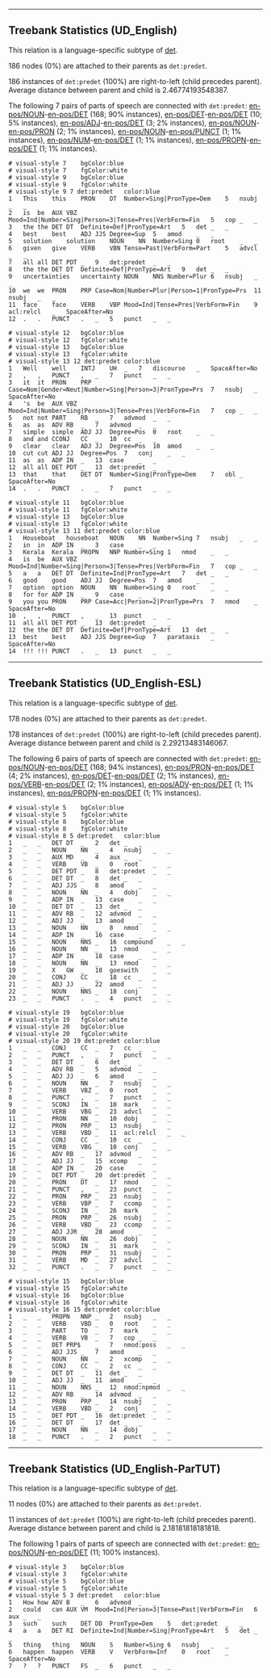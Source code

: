 

--------------------------------------------------------------------------------

## Treebank Statistics (UD_English)

This relation is a language-specific subtype of [det]().

186 nodes (0%) are attached to their parents as `det:predet`.

186 instances of `det:predet` (100%) are right-to-left (child precedes parent).
Average distance between parent and child is 2.46774193548387.

The following 7 pairs of parts of speech are connected with `det:predet`: [en-pos/NOUN]()-[en-pos/DET]() (168; 90% instances), [en-pos/DET]()-[en-pos/DET]() (10; 5% instances), [en-pos/ADJ]()-[en-pos/DET]() (3; 2% instances), [en-pos/NOUN]()-[en-pos/PRON]() (2; 1% instances), [en-pos/NOUN]()-[en-pos/PUNCT]() (1; 1% instances), [en-pos/NUM]()-[en-pos/DET]() (1; 1% instances), [en-pos/PROPN]()-[en-pos/DET]() (1; 1% instances).


~~~ conllu
# visual-style 7	bgColor:blue
# visual-style 7	fgColor:white
# visual-style 9	bgColor:blue
# visual-style 9	fgColor:white
# visual-style 9 7 det:predet	color:blue
1	This	this	PRON	DT	Number=Sing|PronType=Dem	5	nsubj	_	_
2	is	be	AUX	VBZ	Mood=Ind|Number=Sing|Person=3|Tense=Pres|VerbForm=Fin	5	cop	_	_
3	the	the	DET	DT	Definite=Def|PronType=Art	5	det	_	_
4	best	best	ADJ	JJS	Degree=Sup	5	amod	_	_
5	solution	solution	NOUN	NN	Number=Sing	0	root	_	_
6	given	give	VERB	VBN	Tense=Past|VerbForm=Part	5	advcl	_	_
7	all	all	DET	PDT	_	9	det:predet	_	_
8	the	the	DET	DT	Definite=Def|PronType=Art	9	det	_	_
9	uncertainties	uncertainty	NOUN	NNS	Number=Plur	6	nsubj	_	_
10	we	we	PRON	PRP	Case=Nom|Number=Plur|Person=1|PronType=Prs	11	nsubj	_	_
11	face	face	VERB	VBP	Mood=Ind|Tense=Pres|VerbForm=Fin	9	acl:relcl	_	SpaceAfter=No
12	.	.	PUNCT	.	_	5	punct	_	_

~~~


~~~ conllu
# visual-style 12	bgColor:blue
# visual-style 12	fgColor:white
# visual-style 13	bgColor:blue
# visual-style 13	fgColor:white
# visual-style 13 12 det:predet	color:blue
1	Well	well	INTJ	UH	_	7	discourse	_	SpaceAfter=No
2	,	,	PUNCT	,	_	7	punct	_	_
3	it	it	PRON	PRP	Case=Nom|Gender=Neut|Number=Sing|Person=3|PronType=Prs	7	nsubj	_	SpaceAfter=No
4	's	be	AUX	VBZ	Mood=Ind|Number=Sing|Person=3|Tense=Pres|VerbForm=Fin	7	cop	_	_
5	not	not	PART	RB	_	7	advmod	_	_
6	as	as	ADV	RB	_	7	advmod	_	_
7	simple	simple	ADJ	JJ	Degree=Pos	0	root	_	_
8	and	and	CCONJ	CC	_	10	cc	_	_
9	clear	clear	ADJ	JJ	Degree=Pos	10	amod	_	_
10	cut	cut	ADJ	JJ	Degree=Pos	7	conj	_	_
11	as	as	ADP	IN	_	13	case	_	_
12	all	all	DET	PDT	_	13	det:predet	_	_
13	that	that	DET	DT	Number=Sing|PronType=Dem	7	obl	_	SpaceAfter=No
14	.	.	PUNCT	.	_	7	punct	_	_

~~~


~~~ conllu
# visual-style 11	bgColor:blue
# visual-style 11	fgColor:white
# visual-style 13	bgColor:blue
# visual-style 13	fgColor:white
# visual-style 13 11 det:predet	color:blue
1	Houseboat	houseboat	NOUN	NN	Number=Sing	7	nsubj	_	_
2	in	in	ADP	IN	_	3	case	_	_
3	Kerala	Kerala	PROPN	NNP	Number=Sing	1	nmod	_	_
4	is	be	AUX	VBZ	Mood=Ind|Number=Sing|Person=3|Tense=Pres|VerbForm=Fin	7	cop	_	_
5	a	a	DET	DT	Definite=Ind|PronType=Art	7	det	_	_
6	good	good	ADJ	JJ	Degree=Pos	7	amod	_	_
7	option	option	NOUN	NN	Number=Sing	0	root	_	_
8	for	for	ADP	IN	_	9	case	_	_
9	you	you	PRON	PRP	Case=Acc|Person=2|PronType=Prs	7	nmod	_	SpaceAfter=No
10	,	,	PUNCT	,	_	13	punct	_	_
11	all	all	DET	PDT	_	13	det:predet	_	_
12	the	the	DET	DT	Definite=Def|PronType=Art	13	det	_	_
13	best	best	ADJ	JJS	Degree=Sup	7	parataxis	_	SpaceAfter=No
14	!!!	!!!	PUNCT	.	_	13	punct	_	_

~~~




--------------------------------------------------------------------------------

## Treebank Statistics (UD_English-ESL)

This relation is a language-specific subtype of [det]().

178 nodes (0%) are attached to their parents as `det:predet`.

178 instances of `det:predet` (100%) are right-to-left (child precedes parent).
Average distance between parent and child is 2.29213483146067.

The following 6 pairs of parts of speech are connected with `det:predet`: [en-pos/NOUN]()-[en-pos/DET]() (168; 94% instances), [en-pos/PRON]()-[en-pos/DET]() (4; 2% instances), [en-pos/DET]()-[en-pos/DET]() (2; 1% instances), [en-pos/VERB]()-[en-pos/DET]() (2; 1% instances), [en-pos/ADV]()-[en-pos/DET]() (1; 1% instances), [en-pos/PROPN]()-[en-pos/DET]() (1; 1% instances).


~~~ conllu
# visual-style 5	bgColor:blue
# visual-style 5	fgColor:white
# visual-style 8	bgColor:blue
# visual-style 8	fgColor:white
# visual-style 8 5 det:predet	color:blue
1	_	_	DET	DT	_	2	det	_	_
2	_	_	NOUN	NN	_	4	nsubj	_	_
3	_	_	AUX	MD	_	4	aux	_	_
4	_	_	VERB	VB	_	0	root	_	_
5	_	_	DET	PDT	_	8	det:predet	_	_
6	_	_	DET	DT	_	8	det	_	_
7	_	_	ADJ	JJS	_	8	amod	_	_
8	_	_	NOUN	NN	_	4	dobj	_	_
9	_	_	ADP	IN	_	13	case	_	_
10	_	_	DET	DT	_	13	det	_	_
11	_	_	ADV	RB	_	12	advmod	_	_
12	_	_	ADJ	JJ	_	13	amod	_	_
13	_	_	NOUN	NN	_	8	nmod	_	_
14	_	_	ADP	IN	_	16	case	_	_
15	_	_	NOUN	NNS	_	16	compound	_	_
16	_	_	NOUN	NN	_	13	nmod	_	_
17	_	_	ADP	IN	_	18	case	_	_
18	_	_	NOUN	NN	_	13	nmod	_	_
19	_	_	X	GW	_	18	goeswith	_	_
20	_	_	CONJ	CC	_	18	cc	_	_
21	_	_	ADJ	JJ	_	22	amod	_	_
22	_	_	NOUN	NNS	_	18	conj	_	_
23	_	_	PUNCT	.	_	4	punct	_	_

~~~


~~~ conllu
# visual-style 19	bgColor:blue
# visual-style 19	fgColor:white
# visual-style 20	bgColor:blue
# visual-style 20	fgColor:white
# visual-style 20 19 det:predet	color:blue
1	_	_	CONJ	CC	_	7	cc	_	_
2	_	_	PUNCT	,	_	7	punct	_	_
3	_	_	DET	DT	_	6	det	_	_
4	_	_	ADV	RB	_	5	advmod	_	_
5	_	_	ADJ	JJ	_	6	amod	_	_
6	_	_	NOUN	NN	_	7	nsubj	_	_
7	_	_	VERB	VBZ	_	0	root	_	_
8	_	_	PUNCT	,	_	7	punct	_	_
9	_	_	SCONJ	IN	_	10	mark	_	_
10	_	_	VERB	VBG	_	23	advcl	_	_
11	_	_	PRON	NN	_	10	dobj	_	_
12	_	_	PRON	PRP	_	13	nsubj	_	_
13	_	_	VERB	VBD	_	11	acl:relcl	_	_
14	_	_	CONJ	CC	_	10	cc	_	_
15	_	_	VERB	VBG	_	10	conj	_	_
16	_	_	ADV	RB	_	17	advmod	_	_
17	_	_	ADJ	JJ	_	15	xcomp	_	_
18	_	_	ADP	IN	_	20	case	_	_
19	_	_	DET	PDT	_	20	det:predet	_	_
20	_	_	PRON	DT	_	17	nmod	_	_
21	_	_	PUNCT	,	_	23	punct	_	_
22	_	_	PRON	PRP	_	23	nsubj	_	_
23	_	_	VERB	VBP	_	7	ccomp	_	_
24	_	_	SCONJ	IN	_	26	mark	_	_
25	_	_	PRON	PRP	_	26	nsubj	_	_
26	_	_	VERB	VBD	_	23	ccomp	_	_
27	_	_	ADJ	JJR	_	28	amod	_	_
28	_	_	NOUN	NN	_	26	dobj	_	_
29	_	_	SCONJ	IN	_	31	mark	_	_
30	_	_	PRON	PRP	_	31	nsubj	_	_
31	_	_	VERB	MD	_	27	advcl	_	_
32	_	_	PUNCT	.	_	7	punct	_	_

~~~


~~~ conllu
# visual-style 15	bgColor:blue
# visual-style 15	fgColor:white
# visual-style 16	bgColor:blue
# visual-style 16	fgColor:white
# visual-style 16 15 det:predet	color:blue
1	_	_	PROPN	NNP	_	2	nsubj	_	_
2	_	_	VERB	VBD	_	0	root	_	_
3	_	_	PART	TO	_	7	mark	_	_
4	_	_	VERB	VB	_	7	cop	_	_
5	_	_	DET	PRP$	_	7	nmod:poss	_	_
6	_	_	ADJ	JJS	_	7	amod	_	_
7	_	_	NOUN	NN	_	2	xcomp	_	_
8	_	_	CONJ	CC	_	2	cc	_	_
9	_	_	DET	DT	_	11	det	_	_
10	_	_	ADJ	JJ	_	11	amod	_	_
11	_	_	NOUN	NNS	_	12	nmod:npmod	_	_
12	_	_	ADV	RB	_	14	advmod	_	_
13	_	_	PRON	PRP	_	14	nsubj	_	_
14	_	_	VERB	VBD	_	2	conj	_	_
15	_	_	DET	PDT	_	16	det:predet	_	_
16	_	_	DET	DT	_	17	det	_	_
17	_	_	NOUN	NN	_	14	dobj	_	_
18	_	_	PUNCT	.	_	2	punct	_	_

~~~




--------------------------------------------------------------------------------

## Treebank Statistics (UD_English-ParTUT)

This relation is a language-specific subtype of [det]().

11 nodes (0%) are attached to their parents as `det:predet`.

11 instances of `det:predet` (100%) are right-to-left (child precedes parent).
Average distance between parent and child is 2.18181818181818.

The following 1 pairs of parts of speech are connected with `det:predet`: [en-pos/NOUN]()-[en-pos/DET]() (11; 100% instances).


~~~ conllu
# visual-style 3	bgColor:blue
# visual-style 3	fgColor:white
# visual-style 5	bgColor:blue
# visual-style 5	fgColor:white
# visual-style 5 3 det:predet	color:blue
1	How	how	ADV	B	_	6	advmod	_	_
2	could	can	AUX	VM	Mood=Ind|Person=3|Tense=Past|VerbForm=Fin	6	aux	_	_
3	such	such	DET	DD	PronType=Dem	5	det:predet	_	_
4	a	a	DET	RI	Definite=Ind|Number=Sing|PronType=Art	5	det	_	_
5	thing	thing	NOUN	S	Number=Sing	6	nsubj	_	_
6	happen	happen	VERB	V	VerbForm=Inf	0	root	_	SpaceAfter=No
7	?	?	PUNCT	FS	_	6	punct	_	_

~~~


